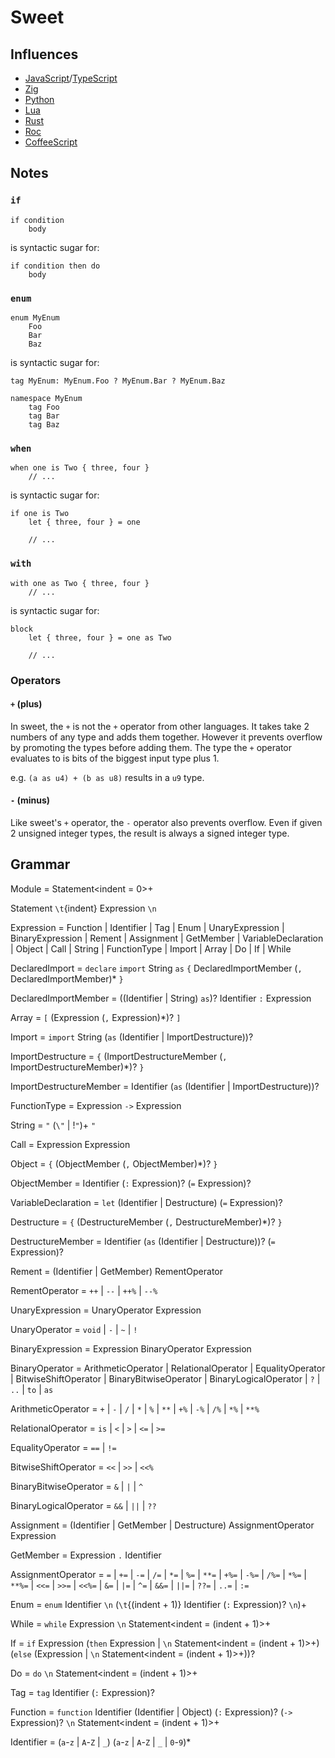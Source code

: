 # Sweet

## Influences
- [JavaScript](https://developer.mozilla.org/en-US/docs/Web/javascript)/[TypeScript](https://www.typescriptlang.org/)
- [Zig](https://ziglang.org/)
- [Python](https://www.python.org/)
- [Lua](https://www.lua.org/)
- [Rust](https://www.rust-lang.org/)
- [Roc](https://www.roc-lang.org/)
- [CoffeeScript](https://coffeescript.org/)

## Notes

### `if`

```sw
if condition
	body
```

is syntactic sugar for:

```sw
if condition then do
	body
```

### `enum`

```sw
enum MyEnum
	Foo
	Bar
	Baz
```

is syntactic sugar for:

```sw
tag MyEnum: MyEnum.Foo ? MyEnum.Bar ? MyEnum.Baz

namespace MyEnum
	tag Foo
	tag Bar
	tag Baz
```

### `when`

```sw
when one is Two { three, four }
	// ...
```

is syntactic sugar for:

```sw
if one is Two
	let { three, four } = one

	// ...
```

### `with`

```sw
with one as Two { three, four }
	// ...
```

is syntactic sugar for:

```sw
block
	let { three, four } = one as Two

	// ...
```

### Operators

#### `+` (plus)

In sweet, the `+` is not the `+` operator from other languages.
It takes take 2 numbers of any type and adds them together.
However it prevents overflow by promoting the types before adding them.
The type the `+` operator evaluates to is bits of the biggest input type plus 1.

e.g. `(a as u4) + (b as u8)` results in a `u9` type.

#### `-` (minus)

Like sweet's `+` operator, the `-` operator also prevents overflow.
Even if given 2 unsigned integer types, the result is always a signed integer type.

## Grammar

Module = Statement\<indent = 0>+

Statement `\t`{indent} Expression `\n`

Expression = Function | Identifier | Tag | Enum | UnaryExpression | BinaryExpression | Rement | Assignment |
	GetMember | VariableDeclaration | Object | Call | String | FunctionType | Import | Array | Do | If | While

DeclaredImport = `declare` `import` String `as` `{` DeclaredImportMember (`,` DeclaredImportMember)* `}`

DeclaredImportMember = ((Identifier | String) `as`)? Identifier `:` Expression

Array = `[` (Expression (`,` Expression)*)? `]`

Import = `import` String (`as` (Identifier | ImportDestructure))?

ImportDestructure = `{` (ImportDestructureMember (`,` ImportDestructureMember)*)? `}`

ImportDestructureMember = Identifier (`as` (Identifier | ImportDestructure))?

FunctionType = Expression `->` Expression

String = `"` (`\"` | !`"`)+ `"`

Call = Expression Expression

Object = `{` (ObjectMember (`,` ObjectMember)*)? `}`

ObjectMember = Identifier (`:` Expression)? (`=` Expression)?

VariableDeclaration = `let` (Identifier | Destructure) (`=` Expression)?

Destructure = `{` (DestructureMember (`,` DestructureMember)*)? `}`

DestructureMember = Identifier (`as` (Identifier | Destructure))? (`=` Expression)?

Rement = (Identifier | GetMember) RementOperator

RementOperator = `++` | `--` | `++%` | `--%`

UnaryExpression = UnaryOperator Expression

UnaryOperator = `void` | `-` | `~` | `!`

BinaryExpression = Expression BinaryOperator Expression

BinaryOperator = ArithmeticOperator | RelationalOperator | EqualityOperator | BitwiseShiftOperator |
	BinaryBitwiseOperator | BinaryLogicalOperator | `?` | `..` | `to` | `as`

ArithmeticOperator = `+` | `-` | `/` | `*` | `%` | `**` | `+%` | `-%` | `/%` | `*%` | `**%`

RelationalOperator = `is` | `<` | `>` | `<=` | `>=`

EqualityOperator = `==` | `!=`

BitwiseShiftOperator = `<<` | `>>` | `<<%`

BinaryBitwiseOperator = `&` | `|` | `^`

BinaryLogicalOperator = `&&` | `||` | `??`

Assignment = (Identifier | GetMember | Destructure) AssignmentOperator Expression

GetMember = Expression `.` Identifier

AssignmentOperator = `=` | `+=` | `-=` | `/=` | `*=` | `%=` | `**=` | `+%=` | `-%=` | `/%=` | `*%=` | `**%=` | `<<=` |
	`>>=` | `<<%=` | `&=` | `|=` | `^=` | `&&=` | `||=` | `??=` | `..=` | `:=`

Enum = `enum` Identifier `\n` (`\t`{(indent + 1)} Identifier (`:` Expression)? `\n`)+

While = `while` Expression `\n` Statement\<indent = (indent + 1)>+

If = `if` Expression (`then` Expression | `\n` Statement\<indent = (indent + 1)>+) (`else` (Expression | `\n` Statement\<indent = (indent + 1)>+))?

Do = `do` `\n` Statement\<indent = (indent + 1)>+

Tag = `tag` Identifier (`:` Expression)?

Function = `function` Identifier (Identifier | Object) (`:` Expression)? (`->` Expression)? `\n` Statement\<indent = (indent + 1)>+

Identifier = (`a`-`z` | `A`-`Z` | `_`) (`a`-`z` | `A`-`Z` | `_` | `0`-`9`)*
